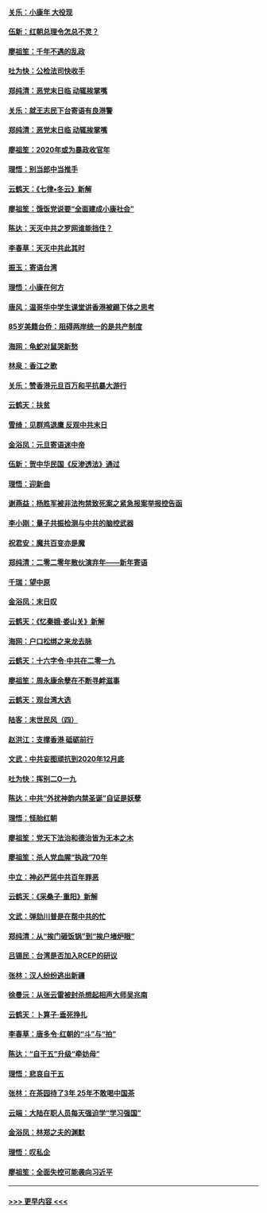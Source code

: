 #### [关乐：小康年 大役现](../pages/nsc993/n11774213.md?t=01071722) 
#### [伍新：红朝总理令怎总不灵？](../pages/nsc993/n11770813.md?t=01071722) 
#### [廖祖笙：千年不遇的乱政](../pages/nsc993/n11770373.md?t=01071722) 
#### [吐为快：公检法司快收手](../pages/nsc993/n11770359.md?t=01071722) 
#### [郑纯清：恶党末日临 动辄挨掌嘴](../pages/nsc993/n11769912.md?t=01071722) 
#### [关乐：就王志民下台寄语有良港警](../pages/nsc993/n11769903.md?t=01071722) 
#### [郑纯清：恶党末日临 动辄挨掌嘴](../pages/nsc993/n11769356.md?t=01071722) 
#### [廖祖笙：2020年或为暴政收官年](../pages/nsc993/n11768216.md?t=01071722) 
#### [理悟：别当郎中当推手](../pages/nsc993/n11768243.md?t=01071722) 
#### [云鹤天：《七律▪冬云》新解](../pages/nsc993/n11768204.md?t=01071722) 
#### [廖祖笙：饿饭党说要“全面建成小康社会”](../pages/nsc993/n11767482.md?t=01071722) 
#### [陈达：天灭中共之罗网谁能挡住？](../pages/nsc993/n11767465.md?t=01071722) 
#### [李春草：天灭中共此其时](../pages/nsc993/n11767452.md?t=01071722) 
#### [振玉：寄语台湾](../pages/nsc993/n11767432.md?t=01071722) 
#### [理悟：小康在何方](../pages/nsc993/n11767394.md?t=01071722) 
#### [唐风：温哥华中学生课堂讲香港被踢下体之思考](../pages/nsc993/n11766848.md?t=01071722) 
#### [85岁美籍台侨：阻碍两岸统一的是共产制度](../pages/nsc993/n11765043.md?t=01071722) 
#### [海网：龟蛇对鼠哭新愁](../pages/nsc993/n11764895.md?t=01071722) 
#### [林泉：香江之歌](../pages/nsc993/n11764415.md?t=01071722) 
#### [关乐：赞香港元旦百万和平抗暴大游行](../pages/nsc993/n11764382.md?t=01071722) 
#### [云鹤天：扶贫](../pages/nsc993/n11764245.md?t=01071722) 
#### [雪绮：见群鸡退鹰  反观中共末日](../pages/nsc993/n11762112.md?t=01071722) 
#### [金浴凤：元旦寄语迷中帝](../pages/nsc993/n11761788.md?t=01071722) 
#### [伍新：贺中华民国《反渗透法》通过](../pages/nsc993/n11761994.md?t=01071722) 
#### [理悟：迎新曲](../pages/nsc993/n11761152.md?t=01071722) 
#### [谢燕益：杨胜军被非法拘禁致死案之紧急报案举报控告函](../pages/nsc993/n11756134.md?t=01071722) 
#### [李小刚：量子共振检测与中共的脑控武器](../pages/nsc993/n11754518.md?t=01071722) 
#### [祝君安：魔共百变亦是魔](../pages/nsc993/n11754469.md?t=01071722) 
#### [郑纯清：二零二零年散伙演弃年——新年寄语](../pages/nsc993/n11754195.md?t=01071722) 
#### [千瑞：望中原](../pages/nsc993/n11754159.md?t=01071722) 
#### [金浴凤：末日叹](../pages/nsc993/n11752359.md?t=01071722) 
#### [云鹤天：《忆秦娥‧娄山关》新解](../pages/nsc993/n11752348.md?t=01071722) 
#### [海网：户口松绑之来龙去脉](../pages/nsc993/n11752328.md?t=01071722) 
#### [云鹤天：十六字令‧中共在二零一九](../pages/nsc993/n11752305.md?t=01071722) 
#### [廖祖笙：周永康余孽在不断寻衅滋事](../pages/nsc993/n11751013.md?t=01071722) 
#### [云鹤天：观台湾大选](../pages/nsc993/n11751007.md?t=01071722) 
#### [陆客：末世民风（四）](../pages/nsc993/n11749203.md?t=01071722) 
#### [赵洪江：支撑香港 砥砺前行](../pages/nsc993/n11748482.md?t=01071722) 
#### [文武：中共妄图顽抗到2020年12月底](../pages/nsc993/n11748446.md?t=01071722) 
#### [吐为快：挥别二O一九](../pages/nsc993/n11748411.md?t=01071722) 
#### [陈达：中共“外扰神韵内禁圣诞”自证是妖孽](../pages/nsc993/n11748226.md?t=01071722) 
#### [理悟：怪胎红朝](../pages/nsc993/n11748206.md?t=01071722) 
#### [廖祖笙：党天下法治和德治皆为无本之木](../pages/nsc993/n11748135.md?t=01071722) 
#### [廖祖笙：杀人党血腥“执政”70年](../pages/nsc993/n11745144.md?t=01071722) 
#### [中立：神必严惩中共百年罪恶](../pages/nsc993/n11744970.md?t=01071722) 
#### [云鹤天：《采桑子‧重阳》新解](../pages/nsc993/n11744948.md?t=01071722) 
#### [文武：弹劾川普是在帮中共的忙](../pages/nsc993/n11744758.md?t=01071722) 
#### [郑纯清：从“挨门砸饭锅”到“挨户堵炉眼”](../pages/nsc993/n11744745.md?t=01071722) 
#### [吕锡民：台湾是否加入RCEP的研议](../pages/nsc993/n11744701.md?t=01071722) 
#### [张林：汉人纷纷逃出新疆](../pages/nsc993/n11743530.md?t=01071722) 
#### [徐曼沅：从张云雷被封杀想起相声大师吴兆南](../pages/nsc993/n11741816.md?t=01071722) 
#### [云鹤天：卜算子‧垂死挣扎](../pages/nsc993/n11739956.md?t=01071722) 
#### [李春草：唐多令‧红朝的“斗”与“拍”](../pages/nsc993/n11739830.md?t=01071722) 
#### [陈达：“自干五”升级“牵妨母”](../pages/nsc993/n11739724.md?t=01071722) 
#### [理悟：悲哀自干五](../pages/nsc993/n11739547.md?t=01071722) 
#### [张林：在茶园待了3年 25年不敢喝中国茶](../pages/nsc993/n11739240.md?t=01071722) 
#### [云端：大陆在职人员每天强迫学“学习强国”](../pages/nsc993/n11738735.md?t=01071722) 
#### [金浴凤：林郑之夫的渊默](../pages/nsc993/n11737735.md?t=01071722) 
#### [理悟：叹私企](../pages/nsc993/n11737715.md?t=01071722) 
#### [廖祖笙：全面失控可能袭向习近平](../pages/nsc993/n11737704.md?t=01071722) 

----
#### [ >>> 更早内容 <<< ](../indexes/nsc993-earlier.md)
